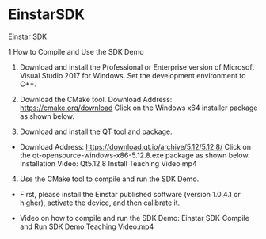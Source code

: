 # EinstarSDK

Einstar SDK

1 How to Compile and Use the SDK Demo

1. Download and install the Professional or Enterprise version of Microsoft Visual Studio 2017 for Windows. Set the development environment to C++.
2. Download the CMake tool.
Download Address: https://cmake.org/download
Click on the Windows x64 installer package as shown below.

3. Download and install the QT tool and package.

  - Download Address: https://download.qt.io/archive/5.12/5.12.8/
  Click on the qt-opensource-windows-x86-5.12.8.exe package as shown below.
  Installation Video: Qt5.12.8 Install Teaching Video.mp4

4. Use the CMake tool to compile and run the SDK Demo.

- First, please install the Einstar published software (version 1.0.4.1 or higher), activate the device, and then calibrate it.

- Video on how to compile and run the SDK Demo:
  Einstar SDK-Compile and Run SDK Demo Teaching Video.mp4
